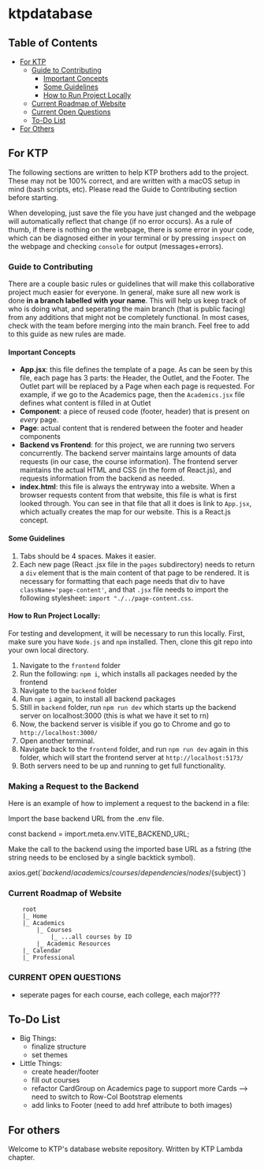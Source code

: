 # ktpdatabase

## Table of Contents
- [For KTP](#for-ktp)
    - [Guide to Contributing](#guide-to-contributing)
        - [Important Concepts](#important-concepts)
        - [Some Guidelines](#some-guidelines)
        - [How to Run Project Locally](#how-to-run-project-locally)
    - [Current Roadmap of Website](#current-roadmap-of-website)
    - [Current Open Questions](#current-open-questions)
    - [To-Do List](#to-do-list)
- [For Others](#for-others)

## For KTP

The following sections are written to help KTP brothers add to the project. These may not be 100% correct, and are written with a macOS setup in mind (bash scripts, etc). Please read the Guide to Contributing section before starting.

When developing, just save the file you have just changed and the webpage will automatically reflect that change (if no error occurs). As a rule of thumb, if there is nothing on the webpage, there is some error in your code, which can be diagnosed either in your terminal or by pressing `inspect` on the webpage and checking `console` for output (messages+errors).

### Guide to Contributing
There are a couple basic rules or guidelines that will make this collaborative project much easier for everyone. In general, make sure all new work is done **in a branch labelled with your name**. This will help us keep track of who is doing what, and seperating the main branch (that is public facing) from any additions that might not be completely functional. In most cases, check with the team before merging into the main branch. Feel free to add to this guide as new rules are made.

#### Important Concepts
- **App.jsx**: this file defines the template of a page. As can be seen by this file, each page has 3 parts: the Header, the Outlet, and the Footer. The Outlet part will be replaced by a Page when each page is requested. For example, if we go to the Academics page, then the `Academics.jsx` file defines what content is filled in at Outlet
- **Component**: a piece of reused code (footer, header) that is present on *every* page. 
- **Page**: actual content that is rendered between the footer and header components
- **Backend vs Frontend**: for this project, we are running two servers concurrently. The backend server maintains large amounts of data requests (in our case, the course information). The frontend server maintains the actual HTML and CSS (in the form of React.js), and requests information from the backend as needed.
- **index.html**: this file is always the entryway into a website. When a browser requests content from that website, this file is what is first looked through. You can see in that file that all it does is link to `App.jsx`, which actually creates the map for our website. This is a React.js concept.

#### Some Guidelines
1. Tabs should be 4 spaces. Makes it easier.
2. Each new page (React .jsx file in the `pages` subdirectory) needs to return a `div` element that is the main content of that page to be rendered. It is necessary for formatting that each page needs that div to have `className='page-content'`, and that `.jsx` file needs to import the following stylesheet: `import "./../page-content.css`.

#### How to Run Project Locally:
For testing and development, it will be necessary to run this locally. First, make sure you have `Node.js` and `npm` installed. Then, clone this git repo into your own local directory.
1. Navigate to the `frontend` folder
2. Run the following: `npm i`, which installs all packages needed by the frontend
3. Navigate to the `backend` folder
4. Run `npm i` again, to install all backend packages
5. Still in `backend` folder, run `npm run dev` which starts up the backend server on localhost:3000 (this is what we have it set to rn)
6. Now, the backend server is visible if you go to Chrome and go to `http://localhost:3000/`
7. Open another terminal.
7. Navigate back to the `frontend` folder, and run `npm run dev` again in this folder, which will start the frontend server at `http://localhost:5173/`
8. Both servers need to be up and running to get full functionality.

### Making a Request to the Backend
Here is an example of how to implement a request to the backend in a file:

Import the base backend URL from the .env file.

const backend = import.meta.env.VITE_BACKEND_URL;

Make the call to the backend using the imported base URL as a fstring (the string needs to be enclosed by a single backtick symbol).

axios.get(\`${backend}/academics/courses/dependencies/nodes/${subject}\`)

### Current Roadmap of Website

```text
    root
    |_ Home
    |_ Academics
        |_ Courses
            |_ ...all courses by ID
        |_ Academic Resources
    |_ Calendar
    |_ Professional
```

### CURRENT OPEN QUESTIONS
- seperate pages for each course, each college, each major??? 


## To-Do List

- Big Things:
    - finalize structure
    - set themes
- Little Things:
    - create header/footer
    - fill out courses
    - refactor CardGroup on Academics page to support more Cards --> need to switch to Row-Col Bootstrap elements
    - add links to Footer (need to add href attribute to both images)


## For others

Welcome to KTP's database website repository. Written by KTP Lambda chapter.
